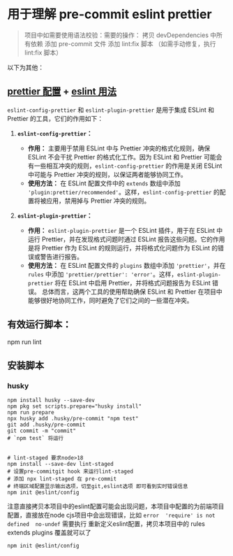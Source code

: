 # 用于理解 pre-commit  eslint  prettier

> 项目中如需要使用语法校验：需要的操作：
> 拷贝 devDependencies 中所有依赖
> 添加 pre-commit 文件
> 添加 lint:fix 脚本
> （如需手动修复，执行 lint:fix 脚本）

以下为其他：

## [prettier 配置](https://prettier.io/docs/en/options) + [eslint 用法](https://eslint.org/docs/latest/use/command-line-interface)

`eslint-config-prettier` 和 `eslint-plugin-prettier` 是用于集成 ESLint 和 Prettier 的工具，它们的作用如下：
1. **`eslint-config-prettier`：**
    - **作用：** 主要用于禁用 ESLint 中与 Prettier 冲突的格式化规则，确保 ESLint 不会干扰 Prettier 的格式化工作。因为 ESLint 和 Prettier 可能会有一些相互冲突的规则，`eslint-config-prettier` 的作用是关闭 ESLint 中可能与 Prettier 冲突的规则，以保证两者能够协同工作。
    - **使用方法：** 在 ESLint 配置文件中的 `extends` 数组中添加 `'plugin:prettier/recommended'`。这样，`eslint-config-prettier` 的配置将被应用，禁用掉与 Prettier 冲突的规则。

2. **`eslint-plugin-prettier`：**
    - **作用：** `eslint-plugin-prettier` 是一个 ESLint 插件，用于在 ESLint 中运行 Prettier，并在发现格式问题时通过 ESLint 报告这些问题。它的作用是将 Prettier 作为 ESLint 的规则运行，并将格式化问题作为 ESLint 的错误或警告进行报告。
    - **使用方法：** 在 ESLint 配置文件的 `plugins` 数组中添加 `'prettier'`，并在 `rules` 中添加 `'prettier/prettier': 'error'`。这样，`eslint-plugin-prettier` 将在 ESLint 中启用 Prettier，并将格式问题报告为 ESLint 错误。
总体而言，这两个工具的使用帮助确保 ESLint 和 Prettier 在项目中能够很好地协同工作，同时避免了它们之间的一些潜在冲突。


## 有效运行脚本：
npm run lint

## 安装脚本
### husky
```shell
npm install husky --save-dev
npm pkg set scripts.prepare="husky install"
npm run prepare
npx husky add .husky/pre-commit "npm test"
git add .husky/pre-commit
git commit -m "commit"
# `npm test` 将运行


# lint-staged 要求node>18
npm install --save-dev lint-staged
# 设置pre-commitgit hook 来运行lint-staged
# 添加 npx lint-staged 在 pre-commit
# 终端区域配置显示输出选项，切至git,eslint选项 即可看到实时错误信息
npm init @eslint/config
```

注意直接拷贝本项目中的eslint配置可能会出现问题，本项目中配置的为前端项目配置，直接放在node cjs项目中会出现错误，比如 `error  'require' is not defined  no-undef`
需要执行 重新定义eslint配置，拷贝本项目中的 rules extends plugins 覆盖就可以了
```shell
npm init @eslint/config
```
